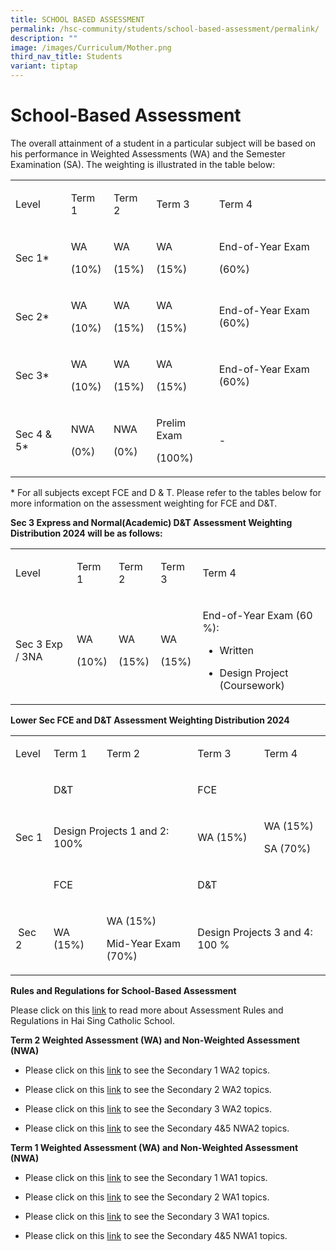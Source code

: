 ```yaml
---
title: SCHOOL BASED ASSESSMENT
permalink: /hsc-community/students/school-based-assessment/permalink/
description: ""
image: /images/Curriculum/Mother.png
third_nav_title: Students
variant: tiptap
---
```

<h1>School-Based Assessment</h1>
<p>The overall attainment of a student in a particular subject will be based
on his performance in Weighted Assessments (WA) and the Semester Examination
(SA). The weighting is illustrated in the table below:</p>
<table>
<tbody>
<tr>
<td rowspan="1" colspan="1">
<p>Level</p>
</td>
<td rowspan="1" colspan="1">
<p>Term 1</p>
</td>
<td rowspan="1" colspan="1">
<p>Term 2</p>
</td>
<td rowspan="1" colspan="1">
<p>Term 3</p>
</td>
<td rowspan="1" colspan="1">
<p>Term 4</p>
</td>
</tr>
<tr>
<td rowspan="1" colspan="1">
<p>Sec 1*</p>
</td>
<td rowspan="1" colspan="1">
<p>WA</p>
<p>(10%)</p>
</td>
<td rowspan="1" colspan="1">
<p>WA</p>
<p>(15%)</p>
</td>
<td rowspan="1" colspan="1">
<p>WA</p>
<p>(15%)</p>
</td>
<td rowspan="1" colspan="1">
<p>End-of-Year Exam</p>
<p>(60%)</p>
</td>
</tr>
<tr>
<td rowspan="1" colspan="1">
<p>Sec 2*</p>
</td>
<td rowspan="1" colspan="1">
<p>WA</p>
<p>(10%)</p>
</td>
<td rowspan="1" colspan="1">
<p>WA</p>
<p>(15%)</p>
</td>
<td rowspan="1" colspan="1">
<p>WA</p>
<p>(15%)</p>
</td>
<td rowspan="1" colspan="1">
<p>End-of-Year Exam (60%)</p>
</td>
</tr>
<tr>
<td rowspan="1" colspan="1">
<p>Sec 3*</p>
</td>
<td rowspan="1" colspan="1">
<p>WA</p>
<p>(10%)</p>
</td>
<td rowspan="1" colspan="1">
<p>WA</p>
<p>(15%)</p>
</td>
<td rowspan="1" colspan="1">
<p>WA</p>
<p>(15%)</p>
</td>
<td rowspan="1" colspan="1">
<p>End-of-Year Exam (60%)</p>
</td>
</tr>
<tr>
<td rowspan="1" colspan="1">
<p>Sec 4 &amp; 5*</p>
</td>
<td rowspan="1" colspan="1">
<p>NWA</p>
<p>(0%)</p>
</td>
<td rowspan="1" colspan="1">
<p>NWA</p>
<p>(0%)</p>
</td>
<td rowspan="1" colspan="1">
<p>Prelim Exam</p>
<p>(100%)</p>
</td>
<td rowspan="1" colspan="1">
<p>-</p>
</td>
</tr>
</tbody>
</table>
<p>* For all subjects except FCE and D &amp; T. Please refer to the tables
below for more information on the assessment weighting for FCE and D&amp;T.</p>
<p></p>
<p><strong>Sec 3 Express and Normal(Academic) D&amp;T Assessment Weighting Distribution 2024 will be as follows:</strong>
</p>
<table>
<tbody>
<tr>
<td rowspan="1" colspan="1">
<p>Level</p>
</td>
<td rowspan="1" colspan="1">
<p>Term 1</p>
</td>
<td rowspan="1" colspan="1">
<p>Term 2</p>
</td>
<td rowspan="1" colspan="1">
<p>Term 3</p>
</td>
<td rowspan="1" colspan="1">
<p>Term 4</p>
</td>
</tr>
<tr>
<td rowspan="1" colspan="1">
<p>Sec 3 Exp / 3NA</p>
</td>
<td rowspan="1" colspan="1">
<p>WA</p>
<p>(10%)</p>
</td>
<td rowspan="1" colspan="1">
<p>WA</p>
<p>(15%)</p>
</td>
<td rowspan="1" colspan="1">
<p>WA</p>
<p>(15%)</p>
</td>
<td rowspan="1" colspan="1">
<p>End-of-Year Exam (60 %):</p>
<p></p>
<ul data-tight="true" class="tight">
<li>
<p>Written</p>
</li>
<li>
<p>Design Project (Coursework)</p>
</li>
</ul>
</td>
</tr>
</tbody>
</table>
<p><strong>Lower Sec FCE and D&amp;T Assessment Weighting Distribution 2024</strong>
</p>
<table>
<tbody>
<tr>
<td rowspan="1" colspan="1">
<p>Level</p>
</td>
<td rowspan="1" colspan="1">
<p>Term 1</p>
</td>
<td rowspan="1" colspan="1">
<p>Term 2</p>
</td>
<td rowspan="1" colspan="1">
<p>Term 3</p>
</td>
<td rowspan="1" colspan="1">
<p>Term 4</p>
</td>
</tr>
<tr>
<td rowspan="1" colspan="1">
<p>&nbsp;</p>
</td>
<td rowspan="1" colspan="2">
<p>D&amp;T</p>
</td>
<td rowspan="1" colspan="2">
<p>FCE</p>
</td>
</tr>
<tr>
<td rowspan="1" colspan="1">
<p>Sec 1</p>
</td>
<td rowspan="1" colspan="2">
<p>Design Projects 1 and 2: 100%</p>
</td>
<td rowspan="1" colspan="1">
<p>WA (15%)</p>
</td>
<td rowspan="1" colspan="1">
<p>WA (15%)</p>
<p>SA (70%)</p>
</td>
</tr>
<tr>
<td rowspan="1" colspan="1">
<p></p>
</td>
<td rowspan="1" colspan="2">
<p>FCE</p>
</td>
<td rowspan="1" colspan="2">
<p>D&amp;T</p>
</td>
</tr>
<tr>
<td rowspan="1" colspan="1">
<p>&nbsp;Sec 2</p>
</td>
<td rowspan="1" colspan="1">
<p>WA (15%)</p>
</td>
<td rowspan="1" colspan="1">
<p>WA (15%)</p>
<p>Mid-Year Exam (70%)</p>
</td>
<td rowspan="1" colspan="2">
<p>Design Projects 3 and 4: 100 %</p>
</td>
</tr>
</tbody>
</table>
<p><strong>Rules and Regulations for School-Based Assessment</strong>
</p>
<p>Please click on this <a href="/files/_2024__Assessment_Rules_and_Regulation_2024.pdf" rel="noopener noreferrer nofollow" target="_blank">link</a> to
read more about Assessment Rules and Regulations in Hai Sing Catholic School.</p>
<p></p>
<p><strong>Term 2 Weighted Assessment (WA) and Non-Weighted Assessment (NWA)</strong>
</p>
<ul data-tight="true" class="tight">
<li>
<p>Please click on this <a href="/files/Weighted assessment/2024_Sec_1_Term_2_WA_Timetable.pdf" rel="noopener noreferrer nofollow" target="_blank">link</a> to
see the Secondary 1 WA2 topics.</p>
</li>
<li>
<p>Please click on this <a href="/files/Weighted assessment/2024_Sec_2_Term_2_WA_Timetable.pdf" rel="noopener noreferrer nofollow" target="_blank">link</a> to
see the Secondary 2 WA2 topics.</p>
</li>
<li>
<p>Please click on this <a href="/files/Weighted assessment/2024_Sec_3_Term_2_WA_Timetable.pdf" rel="noopener noreferrer nofollow" target="_blank">link</a> to
see the Secondary 3 WA2 topics.</p>
</li>
<li>
<p>Please click on this <a href="/files/Weighted assessment/2024_Sec_4_5_Term_2_NWA_Timetable.pdf" rel="noopener noreferrer nofollow" target="_blank">link</a> to
see the Secondary 4&amp;5 NWA2 topics.</p>
</li>
</ul>
<p></p>
<p><strong>Term 1 Weighted Assessment (WA) and Non-Weighted Assessment (NWA)</strong>
</p>
<ul data-tight="true" class="tight">
<li>
<p>Please click on this <a href="/files/2024_Sec_1_Term_1_WA_Timetable_.pdf" rel="noopener noreferrer nofollow" target="_blank">link</a> to see the Secondary
1 WA1 topics.</p>
</li>
<li>
<p>Please click on this <a href="/files/2024_Sec_2_Term_1_WA_Timetable_.pdf" rel="noopener noreferrer nofollow" target="_blank">link</a> to see the Secondary
2 WA1 topics.</p>
</li>
<li>
<p>Please click on this <a href="/files/2024_Sec_3_Term_1_WA_Timetable.pdf" rel="noopener noreferrer nofollow" target="_blank">link</a> to see the Secondary
3 WA1 topics.</p>
</li>
<li>
<p>Please click on this <a href="/files/2024_Sec_4_5_Term_1_NWA_Timetable.pdf" rel="noopener noreferrer nofollow" target="_blank">link</a> to see the
Secondary 4&amp;5 NWA1 topics.</p>
</li>
</ul>
<p></p>